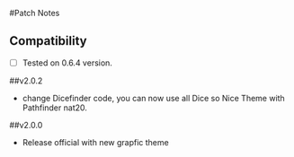 #Patch Notes
## Compatibility
- [ ] Tested on 0.6.4 version.

##v2.0.2
- change Dicefinder code, you can now use all Dice so Nice Theme with Pathfinder nat20.

##v2.0.0
- Release official with new grapfic theme
